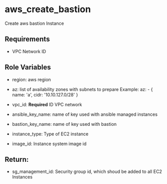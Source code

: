 aws_create_bastion
=========

Create aws bastion Instance

Requirements
------------

* VPC Network ID

Role Variables
--------------

* region: 
    aws region
* az: 
    list of availability zones with subnets to prepare
  Example:
    az:
      - { name: 'a', cidr: '10.10.127.0/28' }

* vpc_id: 
    **Required** ID VPC network
* ansible_key_name: 
    name of key used with ansible managed instances
* bastion_key_name: 
    name of key used with bastion
* instance_type: 
    Type of EC2 instance
* image_id: 
    Instance system image id

Return:
-------
* sg_management_id: 
    Security group id, which shoud be added to all EC2 Instances